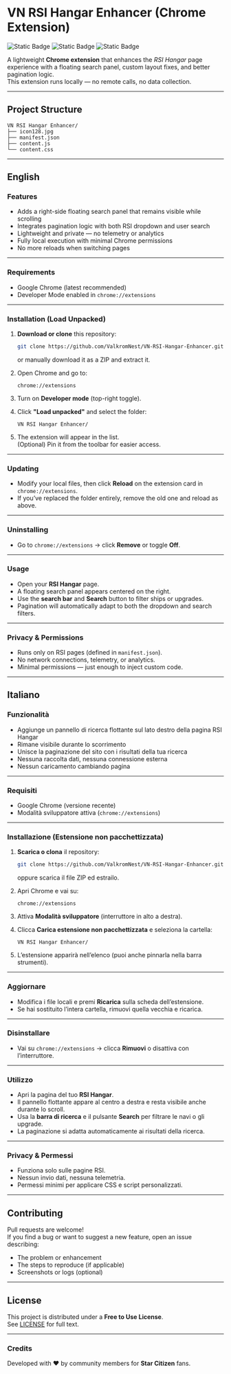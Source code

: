 # VN RSI Hangar Enhancer (Chrome Extension)

![Static Badge](https://img.shields.io/badge/Version-0.1.0-blue)
![Static Badge](https://img.shields.io/badge/License-Free%20to%20Use-green)
![Static Badge](https://img.shields.io/badge/Chrome-Extension-orange)

A lightweight **Chrome extension** that enhances the *RSI Hangar* page experience with a floating search panel, custom layout fixes, and better pagination logic.  
This extension runs locally — no remote calls, no data collection.

---

## Project Structure

```
VN RSI Hangar Enhancer/
├── icon128.jpg
├── manifest.json
├── content.js
└── content.css
```

---

## English

### Features
- Adds a right-side floating search panel that remains visible while scrolling  
- Integrates pagination logic with both RSI dropdown and user search  
- Lightweight and private — no telemetry or analytics  
- Fully local execution with minimal Chrome permissions
- No more reloads when switching pages  

---

### Requirements
- Google Chrome (latest recommended)
- Developer Mode enabled in `chrome://extensions`

---

### Installation (Load Unpacked)

1. **Download or clone** this repository:
   ```bash
   git clone https://github.com/ValkromNest/VN-RSI-Hangar-Enhancer.git
   ```
   or manually download it as a ZIP and extract it.

2. Open Chrome and go to:
   ```
   chrome://extensions
   ```

3. Turn on **Developer mode** (top-right toggle).

4. Click **"Load unpacked"** and select the folder:
   ```
   VN RSI Hangar Enhancer/
   ```

5. The extension will appear in the list.  
   (Optional) Pin it from the toolbar for easier access.

---

### Updating
- Modify your local files, then click **Reload** on the extension card in `chrome://extensions`.  
- If you’ve replaced the folder entirely, remove the old one and reload as above.

---

### Uninstalling
- Go to `chrome://extensions` → click **Remove** or toggle **Off**.

---

### Usage
- Open your **RSI Hangar** page.
- A floating search panel appears centered on the right.
- Use the **search bar** and **Search** button to filter ships or upgrades.
- Pagination will automatically adapt to both the dropdown and search filters.

---

### Privacy & Permissions
- Runs only on RSI pages (defined in `manifest.json`).
- No network connections, telemetry, or analytics.
- Minimal permissions — just enough to inject custom code.

---

## Italiano

### Funzionalità
- Aggiunge un pannello di ricerca flottante sul lato destro della pagina RSI Hangar  
- Rimane visibile durante lo scorrimento  
- Unisce la paginazione del sito con i risultati della tua ricerca  
- Nessuna raccolta dati, nessuna connessione esterna
- Nessun caricamento cambiando pagina

---

### Requisiti
- Google Chrome (versione recente)
- Modalità sviluppatore attiva (`chrome://extensions`)

---

### Installazione (Estensione non pacchettizzata)

1. **Scarica o clona** il repository:
   ```bash
   git clone https://github.com/ValkromNest/VN-RSI-Hangar-Enhancer.git
   ```
   oppure scarica il file ZIP ed estrailo.

2. Apri Chrome e vai su:
   ```
   chrome://extensions
   ```

3. Attiva **Modalità sviluppatore** (interruttore in alto a destra).

4. Clicca **Carica estensione non pacchettizzata** e seleziona la cartella:
   ```
   VN RSI Hangar Enhancer/
   ```

5. L’estensione apparirà nell’elenco (puoi anche pinnarla nella barra strumenti).

---

### Aggiornare
- Modifica i file locali e premi **Ricarica** sulla scheda dell’estensione.  
- Se hai sostituito l’intera cartella, rimuovi quella vecchia e ricarica.

---

### Disinstallare
- Vai su `chrome://extensions` → clicca **Rimuovi** o disattiva con l’interruttore.

---

### Utilizzo
- Apri la pagina del tuo **RSI Hangar**.  
- Il pannello flottante appare al centro a destra e resta visibile anche durante lo scroll.  
- Usa la **barra di ricerca** e il pulsante **Search** per filtrare le navi o gli upgrade.  
- La paginazione si adatta automaticamente ai risultati della ricerca.

---

### Privacy & Permessi
- Funziona solo sulle pagine RSI.  
- Nessun invio dati, nessuna telemetria.  
- Permessi minimi per applicare CSS e script personalizzati.

---

## Contributing
Pull requests are welcome!  
If you find a bug or want to suggest a new feature, open an issue describing:
- The problem or enhancement
- The steps to reproduce (if applicable)
- Screenshots or logs (optional)

---

## License
This project is distributed under a **Free to Use License**.  
See [LICENSE](./LICENSE) for full text.

---

### Credits
Developed with ❤️ by community members for **Star Citizen** fans.
